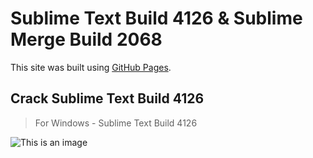 # Sublime Text Build 4126 & Sublime Merge Build 2068

This site was built using [GitHub Pages](https://gist.github.com/maboloshi/feaa63c35f4c2baab24c9aaf9b3f4e47).



## Crack Sublime Text Build 4126

> For Windows - Sublime Text Build 4126

![This is an image](https://github.com/CodigoCristo/sublimepatch/blob/main/capturas/1.png)

